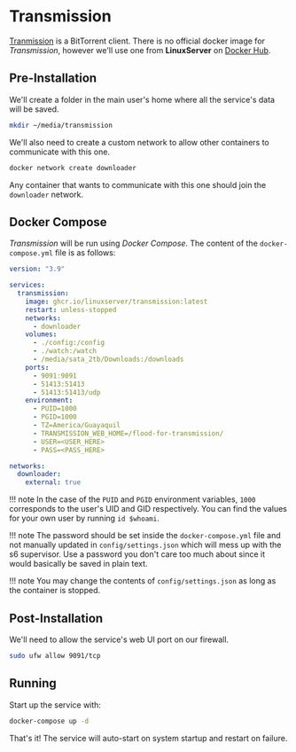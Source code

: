# Transmission

[Tranmission](https://transmissionbt.com/) is a BitTorrent client. There is no official docker image for *Transmission*, however we'll use one from **LinuxServer** on [Docker Hub](https://hub.docker.com/r/linuxserver/transmission).

## Pre-Installation

We'll create a folder in the main user's home where all the service's data will be saved.

```bash
mkdir ~/media/transmission
```

We'll also need to create a custom network to allow other containers to communicate with this one.

```bash
docker network create downloader
```

Any container that wants to communicate with this one should join the `downloader` network.

## Docker Compose

*Transmission* will be run using *Docker Compose*. The content of the `docker-compose.yml` file is as follows:

```yaml
version: "3.9"

services:
  transmission:
    image: ghcr.io/linuxserver/transmission:latest
    restart: unless-stopped
    networks:
      - downloader
    volumes:
      - ./config:/config
      - ./watch:/watch
      - /media/sata_2tb/Downloads:/downloads
    ports:
      - 9091:9091
      - 51413:51413
      - 51413:51413/udp
    environment:
      - PUID=1000
      - PGID=1000
      - TZ=America/Guayaquil
      - TRANSMISSION_WEB_HOME=/flood-for-transmission/
      - USER=<USER_HERE>
      - PASS=<PASS_HERE>

networks:
  downloader:
    external: true
```

!!! note
    In the case of the `PUID` and `PGID` environment variables, `1000` corresponds to the user's UID and GID respectively. You can find the values for your own user by running `id $whoami`.

!!! note
    The password should be set inside the `docker-compose.yml` file and not manually updated in `config/settings.json` which will mess up with the s6 supervisor. Use a password you don't care too much about since it would basically be saved in plain text.

!!! note
    You may change the contents of `config/settings.json` as long as the container is stopped.

## Post-Installation

We'll need to allow the service's web UI port on our firewall.

```bash
sudo ufw allow 9091/tcp
```

## Running

Start up the service with:

```bash
docker-compose up -d
```

That's it! The service will auto-start on system startup and restart on failure.
